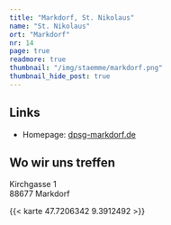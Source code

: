 ```yaml
---
title: "Markdorf, St. Nikolaus"
name: "St. Nikolaus"
ort: "Markdorf"
nr: 14
page: true
readmore: true
thumbnail: "/img/staemme/markdorf.png"
thumbnail_hide_post: true
---
```


## Links

* Homepage: [dpsg-markdorf.de](https://www.dpsg-markdorf.de/)

## Wo wir uns treffen

Kirchgasse 1  
88677 Markdorf

{{< karte 47.7206342 9.3912492 >}}

